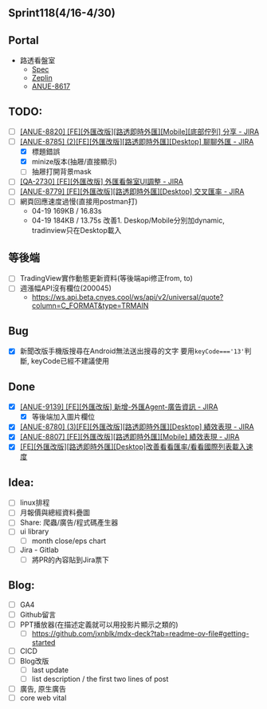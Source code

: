 ## Sprint118(4/16-4/30)

## Portal
 * 路透看盤室
	* [Spec](https://cnyesrd.atlassian.net/wiki/spaces/PS/pages/2175926273)
	 * [Zeplin](https://app.zeplin.io/project/576287bda89e8aa7045cfba5/screen/6535e544b517d3229444d5c5)
	 * [ANUE-8617](https://cnyesrd.atlassian.net/browse/ANUE-8617)

## TODO:
* [ ] [[ANUE-8820] [FE][外匯改版][路透即時外匯][Mobile][底部佇列] 分享 - JIRA](https://cnyesrd.atlassian.net/browse/ANUE-8820)
* [ ] [[ANUE-8785] (2)[FE][外匯改版][路透即時外匯][Desktop] 聊聊外匯 - JIRA](https://cnyesrd.atlassian.net/browse/ANUE-8785)
	* [x] 標題錯誤
	* [x] minize版本(抽屜/直接顯示)
	* [ ] 抽屜打開背景mask
* [ ] [[QA-2730] [FE][外匯改版] 外匯看盤室UI調整 - JIRA](https://cnyesrd.atlassian.net/browse/QA-2730)
* [ ] [[ANUE-8779] [FE][外匯改版][路透即時外匯][Desktop] 交叉匯率 - JIRA](https://cnyesrd.atlassian.net/browse/ANUE-8779)
* [ ] 網頁回應速度過慢(直接用postman打)
	*  04-19 169KB / 16.83s
	*  04-19 184KB / 13.75s  改善1. Deskop/Mobile分別加dynamic, tradinview只在Desktop載入
## 等後端
* [ ] TradingView實作動態更新資料(等後端api修正from, to)
* [ ] 週漲幅API沒有欄位(200045)
	* https://ws.api.beta.cnyes.cool/ws/api/v2/universal/quote?column=C_FORMAT&type=TRMAIN
##  **Bug**
* [x] 新聞改版手機版搜尋在Android無法送出搜尋的文字
		要用`keyCode==='13'`判斷, keyCode已經不建議使用
	
## Done
* [x] [[ANUE-9139] [FE][外匯改版] 新增-外匯Agent-廣告資訊 - JIRA](https://cnyesrd.atlassian.net/browse/ANUE-9139)
	* [x] 等後端加入圖片欄位
* [x] [[ANUE-8780] (3)[FE][外匯改版][路透即時外匯][Desktop] 績效表現 - JIRA](https://cnyesrd.atlassian.net/browse/ANUE-8780)
* [x] [[ANUE-8807] [FE][外匯改版][路透即時外匯][Mobile] 績效表現 - JIRA](https://cnyesrd.atlassian.net/browse/ANUE-8807)
* [x] [[FE][外匯改版][路透即時外匯][Desktop]改善看看匯率/看看國際列表載入速度](https://gitlab.cnyes.cool/anue/frontend/fe-lobby-forex-v2/-/merge_requests/56)

## Idea:
* [ ] linux排程
* [ ] 月報價與總經資料疊圖
* [ ] Share: 爬蟲/廣告/程式碼產生器
* [ ] ui library
	* [ ] month close/eps chart
* [ ] Jira - Gitlab
	* [ ] 將PR的內容貼到Jira票下

## Blog: 
* [ ] GA4
* [ ] Github留言
* [ ] PPT播放器(在描述定義就可以用投影片顯示之類的)
	* [ ] https://github.com/jxnblk/mdx-deck?tab=readme-ov-file#getting-started
* [ ] CICD
* [ ] Blog改版
	* [ ] last update
	* [ ] list description / the first two lines of post
* [ ] 廣告, 原生廣告
* [ ] core web vital
